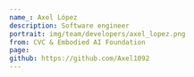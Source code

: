 ```yaml
---
name_: Axel López
description: Software engineer
portrait: img/team/developers/axel_lopez.png
from: CVC & Embodied AI Foundation
page: 
github: https://github.com/Axel1092
---
```

